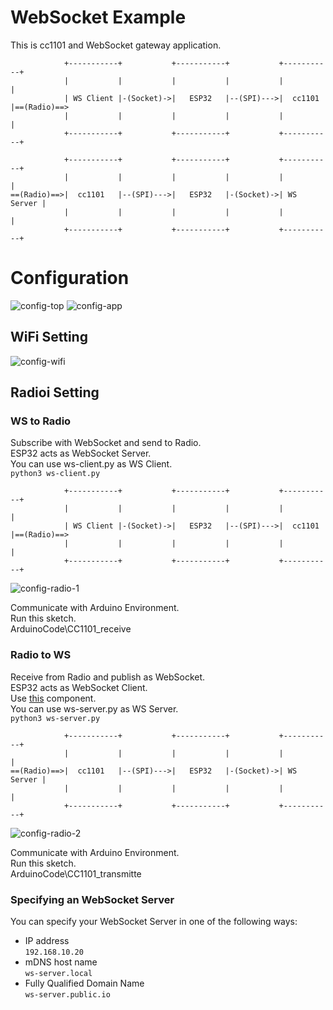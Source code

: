 # WebSocket Example   
This is cc1101 and WebSocket gateway application.   
```
            +-----------+           +-----------+           +-----------+
            |           |           |           |           |           |
            | WS Client |-(Socket)->|   ESP32   |--(SPI)--->|  cc1101   |==(Radio)==>
            |           |           |           |           |           |
            +-----------+           +-----------+           +-----------+

            +-----------+           +-----------+           +-----------+
            |           |           |           |           |           |
==(Radio)==>|  cc1101   |--(SPI)--->|   ESP32   |-(Socket)->| WS Server |
            |           |           |           |           |           |
            +-----------+           +-----------+           +-----------+
```



# Configuration
![config-top](https://github.com/nopnop2002/esp-idf-cc1101/assets/6020549/ee7911c4-4407-4bfe-bde2-baa0dbefef15)
![config-app](https://github.com/nopnop2002/esp-idf-cc1101/assets/6020549/e73d4e95-542c-4ab5-b4db-12240a13fdf4)

## WiFi Setting

![config-wifi](https://github.com/nopnop2002/esp-idf-cc1101/assets/6020549/21dc01ff-61c2-4e23-8571-32065fb7b360)


## Radioi Setting

### WS to Radio
Subscribe with WebSocket and send to Radio.   
ESP32 acts as WebSocket Server.   
You can use ws-client.py as WS Client.   
```python3 ws-client.py```

```
            +-----------+           +-----------+           +-----------+
            |           |           |           |           |           |
            | WS Client |-(Socket)->|   ESP32   |--(SPI)--->|  cc1101   |==(Radio)==>
            |           |           |           |           |           |
            +-----------+           +-----------+           +-----------+
```

![config-radio-1](https://github.com/nopnop2002/esp-idf-cc1101/assets/6020549/081b3b57-e3aa-4926-939a-15ebb095ff13)

Communicate with Arduino Environment.   
Run this sketch.   
ArduinoCode\CC1101_receive   


### Radio to WS
Receive from Radio and publish as WebSocket.   
ESP32 acts as WebSocket Client.   
Use [this](https://components.espressif.com/components/espressif/esp_websocket_client) component.   
You can use ws-server.py as WS Server.   
```python3 ws-server.py```

```
            +-----------+           +-----------+           +-----------+
            |           |           |           |           |           |
==(Radio)==>|  cc1101   |--(SPI)--->|   ESP32   |-(Socket)->| WS Server |
            |           |           |           |           |           |
            +-----------+           +-----------+           +-----------+
```

![config-radio-2](https://github.com/nopnop2002/esp-idf-cc1101/assets/6020549/1c4da972-b51e-4ee5-ad9f-985adb47bc56)


Communicate with Arduino Environment.   
Run this sketch.   
ArduinoCode\CC1101_transmitte   


### Specifying an WebSocket Server   
You can specify your WebSocket Server in one of the following ways:   
- IP address   
 ```192.168.10.20```   
- mDNS host name   
 ```ws-server.local```   
- Fully Qualified Domain Name   
 ```ws-server.public.io```


